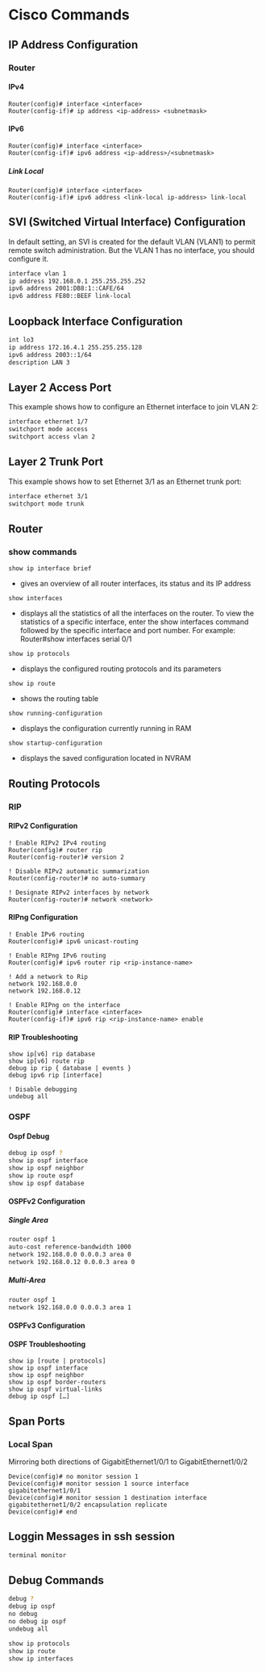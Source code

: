 # Cisco Commands

## IP Address Configuration
### Router
#### IPv4
```
Router(config)# interface <interface>
Router(config-if)# ip address <ip-address> <subnetmask>
```
#### IPv6
```
Router(config)# interface <interface>
Router(config-if)# ipv6 address <ip-address>/<subnetmask>
```
##### Link Local
```
Router(config)# interface <interface>
Router(config-if)# ipv6 address <link-local ip-address> link-local
```
## SVI (Switched Virtual Interface) Configuration

In default setting, an SVI is created for the default VLAN  (VLAN1) to permit remote switch administration. But the VLAN 1 has no interface, you should configure it.

```bash
interface vlan 1
ip address 192.168.0.1 255.255.255.252
ipv6 address 2001:DB8:1::CAFE/64
ipv6 address FE80::BEEF link-local
```

## Loopback Interface Configuration

```bash
int lo3
ip address 172.16.4.1 255.255.255.128
ipv6 address 2003::1/64
description LAN 3
```

## Layer 2 Access Port

This example shows how to configure an Ethernet interface to join VLAN 2:

```bash
interface ethernet 1/7
switchport mode access
switchport access vlan 2
```

## Layer 2 Trunk Port

This example shows how to set Ethernet 3/1 as an Ethernet trunk port:

```bash
interface ethernet 3/1     
switchport mode trunk     
```

## Router

### show commands
`show ip interface brief`
- gives an overview of all router interfaces, its status and its IP address

`show interfaces`
- displays all the statistics of all the interfaces on the router. To view the statistics of a specific interface, enter the show interfaces command followed by the specific interface and port number. For example: Router#show interfaces serial 0/1

`show ip protocols`
- displays the configured routing protocols and its parameters

`show ip route`
- shows the routing table

`show running-configuration`
- displays the configuration currently running in RAM 

`show startup-configuration`
- displays the saved configuration located in NVRAM

## Routing Protocols
### RIP
#### RIPv2 Configuration
```
! Enable RIPv2 IPv4 routing
Router(config)# router rip
Router(config-router)# version 2

! Disable RIPv2 automatic summarization
Router(config-router)# no auto-summary

! Designate RIPv2 interfaces by network
Router(config-router)# network <network>
```

#### RIPng Configuration
```
! Enable IPv6 routing
Router(config)# ipv6 unicast-routing

! Enable RIPng IPv6 routing
Router(config)# ipv6 router rip <rip-instance-name>

! Add a network to Rip
network 192.168.0.0
network 192.168.0.12

! Enable RIPng on the interface
Router(config)# interface <interface>
Router(config-if)# ipv6 rip <rip-instance-name> enable
```

#### RIP Troubleshooting
```
show ip[v6] rip database
show ip[v6] route rip
debug ip rip { database | events }
debug ipv6 rip [interface]

! Disable debugging
undebug all
```

### OSPF
#### Ospf Debug
```bash
debug ip ospf ?
show ip ospf interface
show ip ospf neighbor
show ip route ospf
show ip ospf database
```
#### OSPFv2 Configuration
##### Single Area

```bash
router ospf 1
auto-cost reference-bandwidth 1000 
network 192.168.0.0 0.0.0.3 area 0
network 192.168.0.12 0.0.0.3 area 0
```

##### Multi-Area

```bash
router ospf 1
network 192.168.0.0 0.0.0.3 area 1
```

#### OSPFv3 Configuration

#### OSPF Troubleshooting
```
show ip [route | protocols]
show ip ospf interface
show ip ospf neighbor
show ip ospf border-routers
show ip ospf virtual-links
debug ip ospf […]
```

## Span Ports

### Local Span

Mirroring both directions of GigabitEthernet1/0/1 to GigabitEthernet1/0/2
```
Device(config)# no monitor session 1
Device(config)# monitor session 1 source interface gigabitethernet1/0/1
Device(config)# monitor session 1 destination interface gigabitethernet1/0/2 encapsulation replicate
Device(config)# end
```
## Loggin Messages in ssh session
```bash
terminal monitor
```
## Debug Commands

```bash
debug ?
debug ip ospf 
no debug
no debug ip ospf
undebug all
```

```bash
show ip protocols
show ip route
show ip interfaces
```